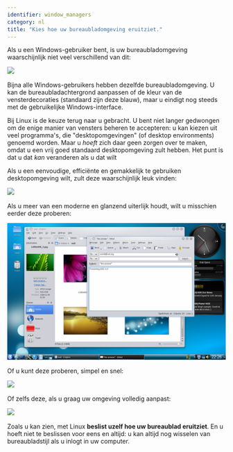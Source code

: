 ```yaml
---
identifier: window_managers
category: nl
title: "Kies hoe uw bureaubladomgeving eruitziet."
---
```


Als u een Windows-gebruiker bent, is uw bureaubladomgeving waarschijnlijk
niet veel verschillend van dit:

<img src="/img/windows_vista.jpg" />

Bijna alle Windows-gebruikers hebben dezelfde bureaubladomgeving. U kan
de bureaubladachtergrond aanpassen of de kleur van de vensterdecoraties
(standaard zijn deze blauw), maar u eindigt nog steeds met de gebruikelijke
Windows-interface.

Bij Linux is de keuze terug naar u gebracht. U bent niet langer gedwongen
om de enige manier van vensters beheren te accepteren: u kan kiezen uit
veel programma's, die "desktopomgevingen" (of desktop environments) genoemd worden.
Maar u <i>hoeft</i> zich daar geen zorgen over te maken, omdat u een vrij goed
standaard desktopomgeving zult hebben. Het punt is dat u dat <i>kan</i> veranderen
als u dat wilt

Als u een eenvoudige, efficiënte en gemakkelijk te gebruiken desktopomgeving wilt,
zult deze waarschijnlijk leuk vinden:

<img src="/img/ubuntu.jpg"/>

Als u meer van een moderne en glanzend uiterlijk houdt, wilt u misschien eerder deze
proberen:

<img src="/img/kde.png" />

Of u kunt deze proberen, simpel en snel:

<img src="/img/xfce.jpg" />

Of zelfs deze, als u graag uw omgeving volledig aanpast:

<img src="/img/wm.jpg" />

Zoals u kan zien, met Linux <b>beslist uzelf hoe uw bureaublad eruitziet</b>. En u hoeft niet te beslissen voor eens en altijd: u kan altijd nog wisselen van bureaubladstijl als u inlogt in uw computer.




